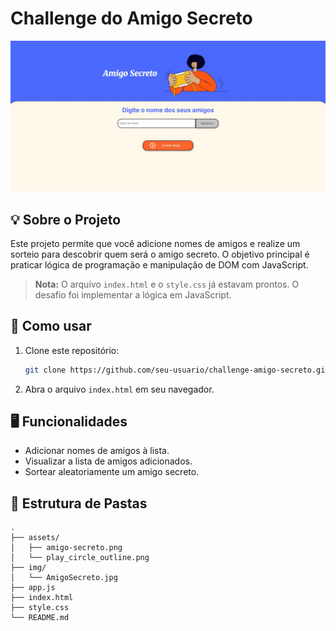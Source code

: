 # Challenge do Amigo Secreto

![Tela do Amigo Secreto](img/AmigoSecreto.jpg)

## 💡 Sobre o Projeto

Este projeto permite que você adicione nomes de amigos e realize um sorteio para descobrir quem será o amigo secreto. O objetivo principal é praticar lógica de programação e manipulação de DOM com JavaScript.

> **Nota:** O arquivo `index.html` e o `style.css` já estavam prontos. O desafio foi implementar a lógica em JavaScript.

## 🚀 Como usar

1. Clone este repositório:
   ```sh
   git clone https://github.com/seu-usuario/challenge-amigo-secreto.git
   ```
2. Abra o arquivo `index.html` em seu navegador.

## 🖥️ Funcionalidades

- Adicionar nomes de amigos à lista.
- Visualizar a lista de amigos adicionados.
- Sortear aleatoriamente um amigo secreto.

## 📁 Estrutura de Pastas

```
.
├── assets/
│   ├── amigo-secreto.png
│   └── play_circle_outline.png
├── img/
│   └── AmigoSecreto.jpg
├── app.js
├── index.html
├── style.css
└── README.md
```
